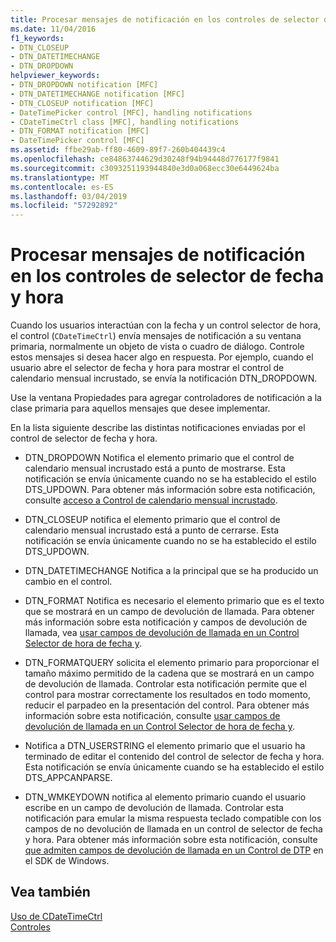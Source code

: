 ```yaml
---
title: Procesar mensajes de notificación en los controles de selector de fecha y hora
ms.date: 11/04/2016
f1_keywords:
- DTN_CLOSEUP
- DTN_DATETIMECHANGE
- DTN_DROPDOWN
helpviewer_keywords:
- DTN_DROPDOWN notification [MFC]
- DTN_DATETIMECHANGE notification [MFC]
- DTN_CLOSEUP notification [MFC]
- DateTimePicker control [MFC], handling notifications
- CDateTimeCtrl class [MFC], handling notifications
- DTN_FORMAT notification [MFC]
- DateTimePicker control [MFC]
ms.assetid: ffbe29ab-ff80-4609-89f7-260b404439c4
ms.openlocfilehash: ce84863744629d30248f94b94448d776177f9841
ms.sourcegitcommit: c3093251193944840e3d0a068ecc30e6449624ba
ms.translationtype: MT
ms.contentlocale: es-ES
ms.lasthandoff: 03/04/2019
ms.locfileid: "57292892"
---
```

# <a name="processing-notification-messages-in-date-and-time-picker-controls"></a>Procesar mensajes de notificación en los controles de selector de fecha y hora

Cuando los usuarios interactúan con la fecha y un control selector de hora, el control (`CDateTimeCtrl`) envía mensajes de notificación a su ventana primaria, normalmente un objeto de vista o cuadro de diálogo. Controle estos mensajes si desea hacer algo en respuesta. Por ejemplo, cuando el usuario abre el selector de fecha y hora para mostrar el control de calendario mensual incrustado, se envía la notificación DTN_DROPDOWN.

Use la ventana Propiedades para agregar controladores de notificación a la clase primaria para aquellos mensajes que desee implementar.

En la lista siguiente describe las distintas notificaciones enviadas por el control de selector de fecha y hora.

- DTN_DROPDOWN Notifica el elemento primario que el control de calendario mensual incrustado está a punto de mostrarse. Esta notificación se envía únicamente cuando no se ha establecido el estilo DTS_UPDOWN. Para obtener más información sobre esta notificación, consulte [acceso a Control de calendario mensual incrustado](../mfc/accessing-the-embedded-month-calendar-control.md).

- DTN_CLOSEUP notifica el elemento primario que el control de calendario mensual incrustado está a punto de cerrarse. Esta notificación se envía únicamente cuando no se ha establecido el estilo DTS_UPDOWN.

- DTN_DATETIMECHANGE Notifica a la principal que se ha producido un cambio en el control.

- DTN_FORMAT Notifica es necesario el elemento primario que es el texto que se mostrará en un campo de devolución de llamada. Para obtener más información sobre esta notificación y campos de devolución de llamada, vea [usar campos de devolución de llamada en un Control Selector de hora de fecha y](../mfc/using-callback-fields-in-a-date-and-time-picker-control.md).

- DTN_FORMATQUERY solicita el elemento primario para proporcionar el tamaño máximo permitido de la cadena que se mostrará en un campo de devolución de llamada. Controlar esta notificación permite que el control para mostrar correctamente los resultados en todo momento, reducir el parpadeo en la presentación del control. Para obtener más información sobre esta notificación, consulte [usar campos de devolución de llamada en un Control Selector de hora de fecha y](../mfc/using-callback-fields-in-a-date-and-time-picker-control.md).

- Notifica a DTN_USERSTRING el elemento primario que el usuario ha terminado de editar el contenido del control de selector de fecha y hora. Esta notificación se envía únicamente cuando se ha establecido el estilo DTS_APPCANPARSE.

- DTN_WMKEYDOWN notifica al elemento primario cuando el usuario escribe en un campo de devolución de llamada. Controlar esta notificación para emular la misma respuesta teclado compatible con los campos de no devolución de llamada en un control de selector de fecha y hora. Para obtener más información sobre esta notificación, consulte [que admiten campos de devolución de llamada en un Control de DTP](/windows/desktop/Controls/date-and-time-picker-controls) en el SDK de Windows.

## <a name="see-also"></a>Vea también

[Uso de CDateTimeCtrl](../mfc/using-cdatetimectrl.md)<br/>
[Controles](../mfc/controls-mfc.md)
